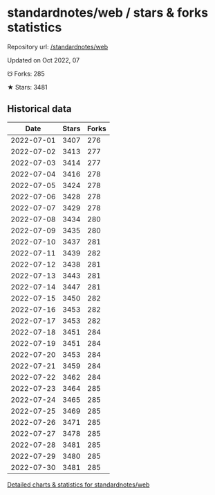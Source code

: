 # standardnotes/web / stars & forks statistics

Repository url: [/standardnotes/web](https://github.com/standardnotes/web)

Updated on Oct 2022, 07

☋ Forks: 285

★ Stars: 3481

## Historical data
| Date | Stars | Forks |
|------|-------|-------|
| 2022-07-01 | 3407 | 276 | 
| 2022-07-02 | 3413 | 277 | 
| 2022-07-03 | 3414 | 277 | 
| 2022-07-04 | 3416 | 278 | 
| 2022-07-05 | 3424 | 278 | 
| 2022-07-06 | 3428 | 278 | 
| 2022-07-07 | 3429 | 278 | 
| 2022-07-08 | 3434 | 280 | 
| 2022-07-09 | 3435 | 280 | 
| 2022-07-10 | 3437 | 281 | 
| 2022-07-11 | 3439 | 282 | 
| 2022-07-12 | 3438 | 281 | 
| 2022-07-13 | 3443 | 281 | 
| 2022-07-14 | 3447 | 281 | 
| 2022-07-15 | 3450 | 282 | 
| 2022-07-16 | 3453 | 282 | 
| 2022-07-17 | 3453 | 282 | 
| 2022-07-18 | 3451 | 284 | 
| 2022-07-19 | 3451 | 284 | 
| 2022-07-20 | 3453 | 284 | 
| 2022-07-21 | 3459 | 284 | 
| 2022-07-22 | 3462 | 284 | 
| 2022-07-23 | 3464 | 285 | 
| 2022-07-24 | 3465 | 285 | 
| 2022-07-25 | 3469 | 285 | 
| 2022-07-26 | 3471 | 285 | 
| 2022-07-27 | 3478 | 285 | 
| 2022-07-28 | 3481 | 285 | 
| 2022-07-29 | 3480 | 285 | 
| 2022-07-30 | 3481 | 285 | 


[Detailed charts & statistics for standardnotes/web](https://reviewgithub.com/rep/standardnotes/web)
